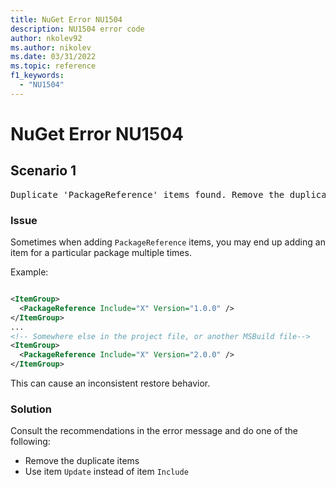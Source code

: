```yaml
---
title: NuGet Error NU1504
description: NU1504 error code
author: nkolev92
ms.author: nikolev
ms.date: 03/31/2022
ms.topic: reference
f1_keywords: 
  - "NU1504"
---
```


# NuGet Error NU1504

## Scenario 1

<pre>Duplicate 'PackageReference' items found. Remove the duplicate items or use the Update functionality to ensure a consistent restore behavior. The duplicate 'PackageReference' items are: X 1.0.0, X 2.0.0.</pre>

### Issue

Sometimes when adding `PackageReference` items, you may end up adding an item for a particular package multiple times.

Example:

```xml

<ItemGroup>
  <PackageReference Include="X" Version="1.0.0" />
</ItemGroup>
...
<!-- Somewhere else in the project file, or another MSBuild file-->
<ItemGroup>
  <PackageReference Include="X" Version="2.0.0" />
</ItemGroup>
```

This can cause an inconsistent restore behavior.

### Solution

Consult the recommendations in the error message and do one of the following:

- Remove the duplicate items
- Use item `Update` instead of item `Include`
